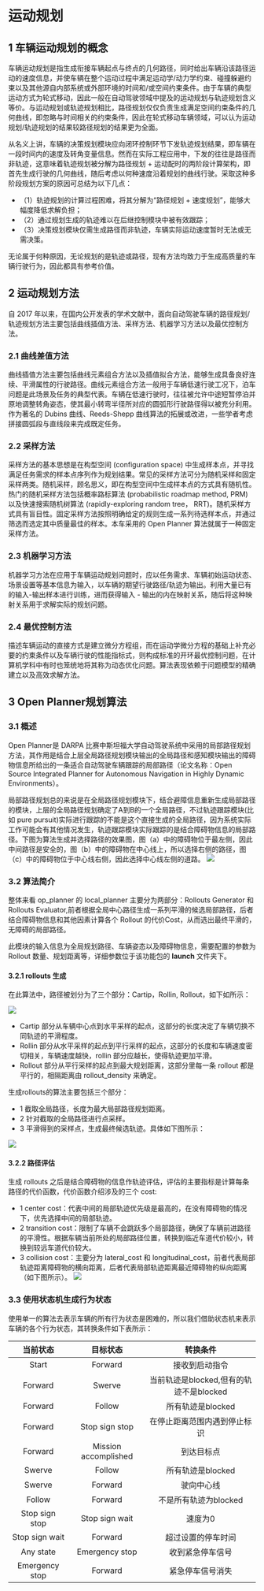 # 运动规划

## 1 车辆运动规划的概念
车辆运动规划是指生成衔接车辆起点与终点的几何路径，同时给出车辆沿该路径运动的速度信息，并使车辆在整个运动过程中满足运动学/动力学约束、碰撞躲避约束以及其他源自内部系统或外部环境的时间和/或空间约束条件。由于车辆的典型运动方式为轮式移动，因此一般在自动驾驶领域中提及的运动规划与轨迹规划含义等价。与运动规划或轨迹规划相比，路径规划仅仅负责生成满足空间约束条件的几何曲线，即忽略与时间相关的约束条件，因此在轮式移动车辆领域，可以认为运动规划/轨迹规划的结果较路径规划的结果更为全面。

从名义上讲，车辆的决策规划模块应向闭环控制环节下发轨迹规划结果，即车辆在一段时间内的速度及转角变量信息。然而在实际工程应用中，下发的往往是路径而非轨迹，这意味着轨迹规划被分解为路径规划 + 运动配时的两阶段计算架构，即首先生成行驶的几何曲线，随后考虑以何种速度沿着规划的曲线行驶。采取这种多阶段规划方案的原因可总结为以下几点：
  - （1）轨迹规划的计算过程困难，将其分解为“路径规划 + 速度规划”，能够大幅度降低求解负担；
  - （2）通过规划生成的轨迹难以在后继控制模块中被有效跟踪；
  - （3）决策规划模块仅需生成路径而非轨迹，车辆实际运动速度暂时无法或无需决策。

无论属于何种原因，无论规划的是轨迹或路径，现有方法均致力于生成高质量的车辆行驶行为，因此都具有参考价值。
## 2 运动规划方法
自 2017 年以来，在国内公开发表的学术文献中，面向自动驾驶车辆的路径规划/轨迹规划方法主要包括曲线插值方法、采样方法、机器学习方法以及最优控制方法。
### 2.1 曲线差值方法
曲线插值方法主要包括曲线元素组合方法以及插值拟合方法，能够生成具备良好连续、平滑属性的行驶路径。曲线元素组合方法一般用于车辆低速行驶工况下，泊车问题是此场景及任务的典型代表。车辆在低速行驶时，往往被允许中途短暂停泊并原地调整转角姿态，使其最小转弯半径所对应的圆弧形行驶路径得以被充分利用。作为著名的 Dubins 曲线、Reeds-Shepp 曲线算法的拓展或改进，一些学者考虑拼接圆弧段与直线段来完成既定任务。
### 2.2 采样方法
采样方法的基本思想是在构型空间 (configuration space) 中生成样本点，并寻找满足任务需求的样本点序列作为规划结果。常见的采样方法可分为随机采样和固定采样两类。随机采样，顾名思义，即在构型空间中生成样本点的方式具有随机性。热门的随机采样方法包括概率路标算法 (probabilistic roadmap method, PRM) 以及快速搜索随机树算法 (rapidly-exploring random tree， RRT)。随机采样方式具有盲目性。固定采样方法按照明确给定的规则生成一系列待选样本点，并通过筛选而选定其中质量最佳的样本。本车采用的 Open Planner 算法就属于一种固定采样方法。
### 2.3 机器学习方法
机器学习方法在应用于车辆运动规划问题时，应以任务需求、车辆初始运动状态、场景设置等基本信息为输入，以车辆的期望行驶路径/轨迹为输出。利用大量已有的输入-输出样本进行训练，进而获得输入 - 输出的内在映射关系，随后将这种映射关系用于求解实际的规划问题。
### 2.4 最优控制方法
描述车辆运动的直接方式是建立微分方程组，而在运动学微分方程的基础上补充必要的约束条件以及车辆行驶的性能指标式，则构成标准的开环最优控制问题，在计算机学科中有时也笼统地将其称为动态优化问题。算法表现依赖于问题模型的精确建立以及高效求解方法。
## 3 Open Planner规划算法

### 3.1 概述

Open Planner是 DARPA 比赛中斯坦福大学自动驾驶系统中采用的局部路径规划方法，其作用是结合上层全局路径规划模块输出的全局路径和感知模块输出的障碍物信息所给出的一条适合自动驾驶车辆跟踪的局部路径（论文名称：Open Source Integrated Planner for Autonomous Navigation in
Highly Dynamic Environments）。

局部路径规划总的来说是在全局路径规划模块下，结合避障信息重新生成局部路径的模块，上层的全局路径规划确定了A到B的一个全局路径，不过轨迹跟踪模块(比如 pure pursuit)实际进行跟踪的不能是这个直接生成的全局路径，因为系统实际工作可能会有其他情况发生，轨迹跟踪模块实际跟踪的是结合障碍物信息的局部路径。下图为算法生成并选择路径的效果图，图（a）中的障碍物位于最左侧，因此中间路径是安全的，图（b）中的障碍物在中心线上，所以选择右侧的路径，图（c）中的障碍物位于中心线右侧，因此选择中心线左侧的道路。
![](./img/openplanner_achitecture.png)

### 3.2 算法简介

整体来看 op_planner 的 local_planner 主要分为两部分：Rollouts Generator 和 Rollouts Evaluator,前者根据全局中心路径生成一系列平滑的候选局部路径，后者结合障碍物信息和其他因素计算各个 Rollout 的代价Cost，从而选出最终平滑的，无障碍的局部路径。

此模块的输入信息为全局规划路径、车辆姿态以及障碍物信息，需要配置的参数为 Rollout 数量、规划距离等，详细参数位于该功能包的 **launch** 文件夹下。
#### 3.2.1 rollouts 生成
在此算法中，路径被划分为了三个部分：Cartip，Rollin, Rollout，如下如所示：

![](./img/car_tip.png)

- Cartip 部分从车辆中心点到水平采样的起点，这部分的长度决定了车辆切换不同轨迹的平滑程度。
- Rollin 部分从水平采样的起点到平行采样的起点，这部分的长度和车辆速度密切相关，车辆速度越快，rollin 部分应越长，使得轨迹更加平滑。
- Rollout 部分从平行采样的起点到最大规划距离，这部分里每一条 rollout 都是平行的，相隔距离由 rollout_density 来确定。

生成rollouts的算法主要包括三个部分：
  - 1 截取全局路径，长度为最大局部路径规划距离。
  - 2 针对截取的全局路径进行点采样。
  - 3 平滑得到的采样点，生成最终候选轨迹。具体如下图所示：

![](./img/process.png)
#### 3.2.2 路径评估
生成 rollouts 之后是结合障碍物的信息作轨迹评估，评估的主要指标是计算每条路径的代价函数，代价函数介绍涉及的三个 cost:

- 1 center cost：代表中间的局部轨迹优先级是最高的，在没有障碍物的情况下，优先选择中间的局部轨迹。
- 2 transition cost：限制了车辆不会跳跃多个局部路径，确保了车辆前进路径的平滑性。根据车辆当前所处的局部路径位置，转换到临近车道代价较小，转换到较远车道代价较大。
- 3 collision cost：主要分为 lateral_cost 和 longitudinal_cost，前者代表局部轨迹距离障碍物的横向距离，后者代表局部轨迹距离最近障碍物的纵向距离（如下图所示）。
![](./img/obstacle_effect.png)

### 3.3 使用状态机生成行为状态

使用单一的算法去表示车辆的所有行为状态是困难的，所以我们借助状态机来表示车辆的各个行为状态，其转换条件如下表所示：

|    当前状态    |       目标状态       |                转换条件                 |
| :------------: | :------------------: | :-------------------------------------: |
|     Start      |       Forward        |             接收到启动指令              |
|    Forward     |        Swerve        | 当前轨迹是blocked,但有的轨迹不是blocked |
|    Forward     |        Follow        |            所有轨迹是blocked            |
|    Forward     |    Stop sign stop    |      在停止距离范围内遇到停止标识       |
|    Forward     | Mission accomplished |               到达目标点                |
|     Swerve     |        Follow        |            所有轨迹是blocked            |
|     Swerve     |       Forward        |               驶向中心线                |
|     Follow     |       Forward        |          不是所有轨迹为blocked          |
| Stop sign stop |    Stop sign wait    |                 速度为0                 |
| Stop sign wait |       Forward        |           超过设置的停车时间            |
|   Any state    |    Emergency stop    |            收到紧急停车信号             |
| Emergency stop |       Forward        |            紧急停车信号消失             |







